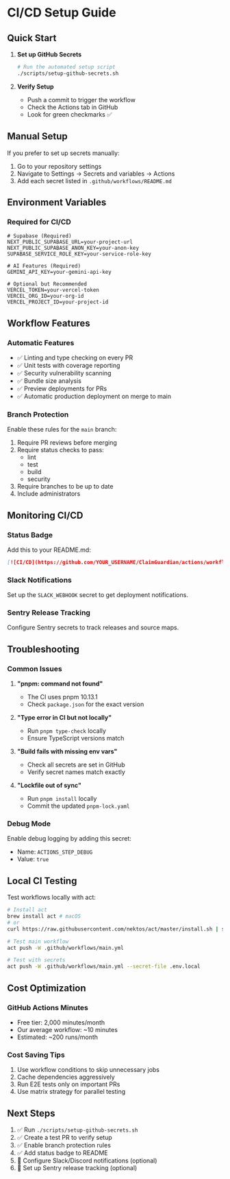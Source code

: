 # CI/CD Setup Guide

## Quick Start

1. **Set up GitHub Secrets**

   ```bash
   # Run the automated setup script
   ./scripts/setup-github-secrets.sh
   ```

2. **Verify Setup**
   - Push a commit to trigger the workflow
   - Check the Actions tab in GitHub
   - Look for green checkmarks ✅

## Manual Setup

If you prefer to set up secrets manually:

1. Go to your repository settings
2. Navigate to Settings → Secrets and variables → Actions
3. Add each secret listed in `.github/workflows/README.md`

## Environment Variables

### Required for CI/CD

```env
# Supabase (Required)
NEXT_PUBLIC_SUPABASE_URL=your-project-url
NEXT_PUBLIC_SUPABASE_ANON_KEY=your-anon-key
SUPABASE_SERVICE_ROLE_KEY=your-service-role-key

# AI Features (Required)
GEMINI_API_KEY=your-gemini-api-key

# Optional but Recommended
VERCEL_TOKEN=your-vercel-token
VERCEL_ORG_ID=your-org-id
VERCEL_PROJECT_ID=your-project-id
```

## Workflow Features

### Automatic Features

- ✅ Linting and type checking on every PR
- ✅ Unit tests with coverage reporting
- ✅ Security vulnerability scanning
- ✅ Bundle size analysis
- ✅ Preview deployments for PRs
- ✅ Automatic production deployment on merge to main

### Branch Protection

Enable these rules for the `main` branch:

1. Require PR reviews before merging
2. Require status checks to pass:
   - lint
   - test
   - build
   - security
3. Require branches to be up to date
4. Include administrators

## Monitoring CI/CD

### Status Badge

Add this to your README.md:

```markdown
[![CI/CD](https://github.com/YOUR_USERNAME/ClaimGuardian/actions/workflows/main.yml/badge.svg)](https://github.com/YOUR_USERNAME/ClaimGuardian/actions/workflows/main.yml)
```

### Slack Notifications

Set up the `SLACK_WEBHOOK` secret to get deployment notifications.

### Sentry Release Tracking

Configure Sentry secrets to track releases and source maps.

## Troubleshooting

### Common Issues

1. **"pnpm: command not found"**
   - The CI uses pnpm 10.13.1
   - Check `package.json` for the exact version

2. **"Type error in CI but not locally"**
   - Run `pnpm type-check` locally
   - Ensure TypeScript versions match

3. **"Build fails with missing env vars"**
   - Check all secrets are set in GitHub
   - Verify secret names match exactly

4. **"Lockfile out of sync"**
   - Run `pnpm install` locally
   - Commit the updated `pnpm-lock.yaml`

### Debug Mode

Enable debug logging by adding this secret:

- Name: `ACTIONS_STEP_DEBUG`
- Value: `true`

## Local CI Testing

Test workflows locally with act:

```bash
# Install act
brew install act # macOS
# or
curl https://raw.githubusercontent.com/nektos/act/master/install.sh | sudo bash # Linux

# Test main workflow
act push -W .github/workflows/main.yml

# Test with secrets
act push -W .github/workflows/main.yml --secret-file .env.local
```

## Cost Optimization

### GitHub Actions Minutes

- Free tier: 2,000 minutes/month
- Our average workflow: ~10 minutes
- Estimated: ~200 runs/month

### Cost Saving Tips

1. Use workflow conditions to skip unnecessary jobs
2. Cache dependencies aggressively
3. Run E2E tests only on important PRs
4. Use matrix strategy for parallel testing

## Next Steps

1. ✅ Run `./scripts/setup-github-secrets.sh`
2. ✅ Create a test PR to verify setup
3. ✅ Enable branch protection rules
4. ✅ Add status badge to README
5. 📝 Configure Slack/Discord notifications (optional)
6. 📝 Set up Sentry release tracking (optional)
